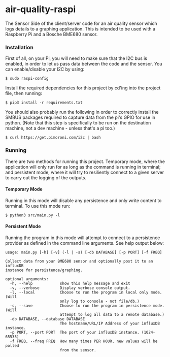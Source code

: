 # air-quality-raspi
The Sensor Side of the client/server code for an air quality sensor which logs details to a graphing application.
This is intended to be used with a Raspberry Pi and a Bosche BME680 sensor.


### Installation
First of all, on your Pi, you will need to make sure that the I2C bus is enabled, in order to let us pass data between the code and the sensor.
You can enable/disable your I2C by using: 
```(bash)
$ sudo raspi-config
```
Install the required dependencies for this project by cd'ing into the project file, then running:
```(bash)
$ pip3 install -r requirements.txt
```
You should also probably run the following in order to correctly install the SMBUS packages required to capture data from the pi's GPIO for use in python.
(Note that this step is specifically to be run on the destination machine, not a dev machine - unless that's a pi too.)
```(bash)
$ curl https://get.pimoroni.com/i2c | bash
```

### Running
There are two methods for running this project. Temporary mode, where the application will only run for as long as the command is running in terminal; and persistent mode, where it will try to resiliently connect to a given server to carry out the logging of the outputs.

#### Temporary Mode
Running in this mode will disable any persistence and only write content to terminal.
To use this mode run:
```(bash)
$ python3 src/main.py -l
```

#### Persistent Mode
Running the program in this mode will attempt to connect to a persistence provider as defined in the command line arguments. See help output below:
```
usage: main.py [-h] [-v] (-l | -s) [-db DATABASE] [-p PORT] [-f FREQ]

Collect data from your BME680 sensor and optionally post it to an influxDB
instance for persistence/graphing.

optional arguments:
  -h, --help            show this help message and exit
  -v, --verbose         Display verbose console output.
  -l, --local           Choose to run the program in local only mode. (Will
                        only log to console - not file/db.)
  -s, --save            Choose to run the program in persistence mode. (Will
                        attempt to log all data to a remote database.)
  -db DATABASE, --database DATABASE
                        The hostname/URL/IP Address of your influxDB instance.
  -p PORT, --port PORT  The port of your influxDB instance. (1024-65535)
  -f FREQ, --freq FREQ  How many times PER HOUR, new values will be polled
                        from the sensor.
```
